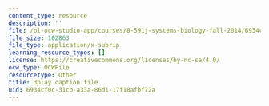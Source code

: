 ```yaml
---
content_type: resource
description: ''
file: /ol-ocw-studio-app/courses/8-591j-systems-biology-fall-2014/6934cf0c31cba33a86d117f18afbf72a_a8Fbmj4nIxY.srt
file_size: 102863
file_type: application/x-subrip
learning_resource_types: []
license: https://creativecommons.org/licenses/by-nc-sa/4.0/
ocw_type: OCWFile
resourcetype: Other
title: 3play caption file
uid: 6934cf0c-31cb-a33a-86d1-17f18afbf72a
---
```

